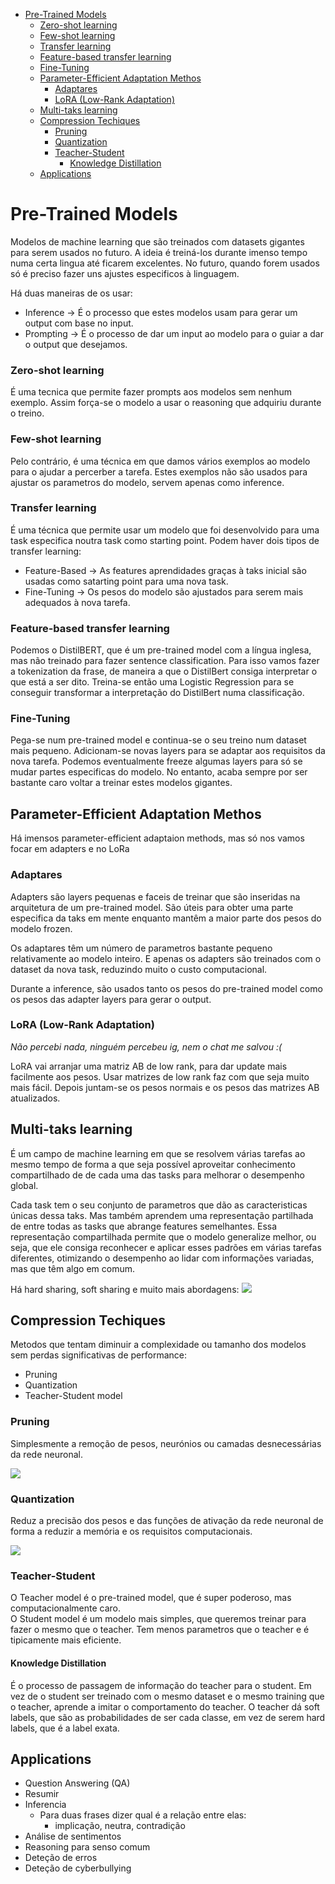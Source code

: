 

<!-- toc -->

- [Pre-Trained Models](#pre-trained-models)
    + [Zero-shot learning](#zero-shot-learning)
    + [Few-shot learning](#few-shot-learning)
    + [Transfer learning](#transfer-learning)
    + [Feature-based transfer learning](#feature-based-transfer-learning)
    + [Fine-Tuning](#fine-tuning)
  * [Parameter-Efficient Adaptation Methos](#parameter-efficient-adaptation-methos)
    + [Adaptares](#adaptares)
    + [LoRA (Low-Rank Adaptation)](#lora-low-rank-adaptation)
  * [Multi-taks learning](#multi-taks-learning)
  * [Compression Techiques](#compression-techiques)
    + [Pruning](#pruning)
    + [Quantization](#quantization)
    + [Teacher-Student](#teacher-student)
      - [Knowledge Distillation](#knowledge-distillation)
  * [Applications](#applications)

<!-- tocstop -->

# Pre-Trained Models

Modelos de machine learning que são treinados com datasets gigantes para serem usados no futuro. A ideia é treiná-los durante imenso tempo numa certa lingua até ficarem excelentes. No futuro, quando forem usados só é preciso fazer uns ajustes especificos à linguagem.

Há duas maneiras de os usar:

- Inference -> É o processo que estes modelos usam para gerar um output com base no input.
- Prompting -> É o processo de dar um input ao modelo para o guiar a dar o output que desejamos.

### Zero-shot learning

É uma tecnica que permite fazer prompts aos modelos sem nenhum exemplo. Assim força-se o modelo a usar o reasoning que adquiriu durante o treino.

### Few-shot learning

Pelo contrário, é uma técnica em que damos vários exemplos ao modelo para o ajudar a percerber a tarefa. Estes exemplos não são usados para ajustar os parametros do modelo, servem apenas como inference.

### Transfer learning

É uma técnica que permite usar um modelo que foi desenvolvido para uma task especifica noutra task como starting point. Podem haver dois tipos de transfer learning:

- Feature-Based -> As features aprendidades graças à taks inicial são usadas como satarting point para uma nova task.
- Fine-Tuning -> Os pesos do modelo são ajustados para serem mais adequados à nova tarefa.

### Feature-based transfer learning

Podemos o DistilBERT, que é um pre-trained model com a língua inglesa, mas não treinado para fazer sentence classification. Para isso vamos fazer a tokenization da frase, de maneira a que o DistilBert consiga interpretar o que está a ser dito. Treina-se então uma Logistic Regression para se conseguir transformar a interpretação do DistilBert numa classificação.

### Fine-Tuning

Pega-se num pre-trained model e continua-se o seu treino num dataset mais pequeno. Adicionam-se novas layers para se adaptar aos requisitos da nova tarefa. Podemos eventualmente freeze algumas layers para só se mudar partes especificas do modelo. No entanto, acaba sempre por ser bastante caro voltar a treinar estes modelos gigantes.

## Parameter-Efficient Adaptation Methos

Há imensos parameter-efficient adaptaion methods, mas só nos vamos focar em adapters e no LoRa

### Adaptares

Adapters são layers pequenas e faceis de treinar que são inseridas na arquitetura de um pre-trained model. São úteis para obter uma parte especifica da taks em mente enquanto mantêm a maior parte dos pesos do modelo frozen.

Os adaptares têm um número de parametros bastante pequeno relativamente ao modelo inteiro. E apenas os adapters são treinados com o dataset da nova task, reduzindo muito o custo computacional.

Durante a inference, são usados tanto os pesos do pre-trained model como os pesos das adapter layers para gerar o output.

### LoRA (Low-Rank Adaptation)

_Não percebi nada, ninguém percebeu ig, nem o chat me salvou :(_

LoRA vai arranjar uma matriz AB de low rank, para dar update mais facilmente aos pesos. Usar matrizes de low rank faz com que seja muito mais fácil. Depois juntam-se os pesos normais e os pesos das matrizes AB atualizados.

## Multi-taks learning

É um campo de machine learning em que se resolvem várias tarefas ao mesmo tempo de forma a que seja possível aproveitar conhecimento compartilhado de de cada uma das tasks para melhorar o desempenho global.

Cada task tem o seu conjunto de parametros que dão as caracteristicas únicas dessa taks. Mas também aprendem uma representação partilhada de entre todas as tasks que abrange features semelhantes. Essa representação compartilhada permite que o modelo generalize melhor, ou seja, que ele consiga reconhecer e aplicar esses padrões em várias tarefas diferentes, otimizando o desempenho ao lidar com informações variadas, mas que têm algo em comum.

Há hard sharing, soft sharing e muito mais abordagens:
<img src="Imagens/Aula11 Multi-task Soft vs Hard sharing.png">

## Compression Techiques

Metodos que tentam diminuir a complexidade ou tamanho dos modelos sem perdas significativas de performance:

- Pruning
- Quantization
- Teacher-Student model

### Pruning

Simplesmente a remoção de pesos, neurónios ou camadas desnecessárias da rede neuronal.

<img src="Imagens/Aula11 Pruning.png">

### Quantization

Reduz a precisão dos pesos e das funções de ativação da rede neuronal de forma a reduzir a memória e os requisitos computacionais.

<img src="Imagens/Aula11 Quantization.png">

### Teacher-Student

O Teacher model é o pre-trained model, que é super poderoso, mas computacionalmente caro.<br>
O Student model é um modelo mais simples, que queremos treinar para fazer o mesmo que o teacher. Tem menos parametros que o teacher e é tipicamente mais eficiente.

#### Knowledge Distillation

É o processo de passagem de informação do teacher para o student. Em vez de o student ser treinado com o mesmo dataset e o mesmo training que o teacher, aprende a imitar o comportamento do teacher. O teacher dá soft labels, que são as probabilidades de ser cada classe, em vez de serem hard labels, que é a label exata.

## Applications

- Question Answering (QA)
- Resumir
- Inferencia
  - Para duas frases dizer qual é a relação entre elas:
    - implicação, neutra, contradição
- Análise de sentimentos
- Reasoning para senso comum
- Deteção de erros
- Deteção de cyberbullying
